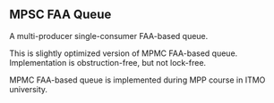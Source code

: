 ## MPSC FAA Queue

A multi-producer single-consumer FAA-based queue.

This is slightly optimized version of MPMC FAA-based queue. Implementation is obstruction-free, but not lock-free.

MPMC FAA-based queue is implemented during MPP course in ITMO university. 
